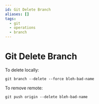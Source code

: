 ```yaml
---
id: Git Delete Branch
aliases: []
tags:
  - git
  - operations
  - branch
---
```


# Git Delete Branch

To delete locally:
```shell
git branch --delete --force bleh-bad-name
```

To remove remote:
```shell
git push origin --delete bleh-bad-name
``` 